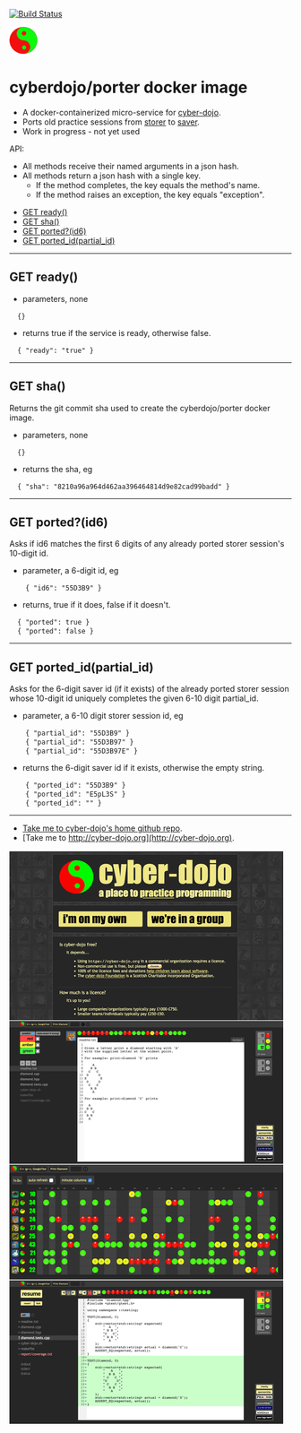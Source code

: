
[![Build Status](https://travis-ci.org/cyber-dojo/porter.svg?branch=master)](https://travis-ci.org/cyber-dojo/porter)

<img src="https://raw.githubusercontent.com/cyber-dojo/nginx/master/images/home_page_logo.png"
alt="cyber-dojo yin/yang logo" width="50px" height="50px"/>

# cyberdojo/porter docker image

- A docker-containerized micro-service for [cyber-dojo](http://cyber-dojo.org).
- Ports old practice sessions from
[storer](https://github.com/cyber-dojo/storer)
to
[saver](https://github.com/cyber-dojo/saver).
- Work in progress - not yet used

API:
  * All methods receive their named arguments in a json hash.
  * All methods return a json hash with a single key.
    * If the method completes, the key equals the method's name.
    * If the method raises an exception, the key equals "exception".

- [GET ready()](#get-ready)
- [GET sha()](#get-sha)
- [GET ported?(id6)](#get-portedid6)
- [GET ported_id(partial_id)](#get-portedidpartialid)

- - - -

## GET ready()
- parameters, none
```
  {}
```
- returns true if the service is ready, otherwise false.
```
  { "ready": "true" }
```

- - - -

## GET sha()
Returns the git commit sha used to create the cyberdojo/porter docker image.
- parameters, none
```
  {}
```
- returns the sha, eg
```
  { "sha": "8210a96a964d462aa396464814d9e82cad99badd" }
```

- - - -

## GET ported?(id6)
Asks if id6 matches the first 6 digits of any already ported storer
session's 10-digit id.
- parameter, a 6-digit id, eg
```
    { "id6": "55D3B9" }
```
- returns, true if it does, false if it doesn't.
```
  { "ported": true }
  { "ported": false }
```

- - - -

## GET ported_id(partial_id)
Asks for the 6-digit saver id (if it exists) of the already ported storer
session whose 10-digit id uniquely completes the given 6-10 digit partial_id.
- parameter, a 6-10 digit storer session id, eg
```
    { "partial_id": "55D3B9" }
    { "partial_id": "55D3B97" }
    { "partial_id": "55D3B97E" }    
```
- returns the 6-digit saver id if it exists, otherwise the empty string.
```
    { "ported_id": "55D3B9" }
    { "ported_id": "E5pL3S" }
    { "ported_id": "" }
```

- - - -

* [Take me to cyber-dojo's home github repo](https://github.com/cyber-dojo/cyber-dojo).
* [Take me to http://cyber-dojo.org](http://cyber-dojo.org).

![cyber-dojo.org home page](https://github.com/cyber-dojo/cyber-dojo/blob/master/shared/home_page_snapshot.png)
